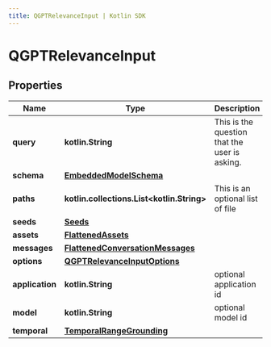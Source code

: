 ```yaml
---
title: QGPTRelevanceInput | Kotlin SDK
---
```



# QGPTRelevanceInput

## Properties
Name | Type | Description | Notes
------------ | ------------- | ------------- | -------------
**query** | **kotlin.String** | This is the question that the user is asking. | 
**schema** | [**EmbeddedModelSchema**](EmbeddedModelSchema) |  |  [optional]
**paths** | **kotlin.collections.List&lt;kotlin.String&gt;** | This is an optional list of file || folder paths. |  [optional]
**seeds** | [**Seeds**](Seeds) |  |  [optional]
**assets** | [**FlattenedAssets**](FlattenedAssets) |  |  [optional]
**messages** | [**FlattenedConversationMessages**](FlattenedConversationMessages) |  |  [optional]
**options** | [**QGPTRelevanceInputOptions**](QGPTRelevanceInputOptions) |  |  [optional]
**application** | **kotlin.String** | optional application id |  [optional]
**model** | **kotlin.String** | optional model id |  [optional]
**temporal** | [**TemporalRangeGrounding**](TemporalRangeGrounding) |  |  [optional]



